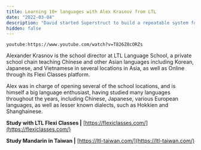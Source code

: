 ```yaml
---
title: Learning 10+ languages with Alex Krasnov from LTL
date: "2022-03-04"
description: "David started Superstruct to build a repeatable system for finding, recruiting, vetting, onboarding, and managing talented software engineers."
hidden: false
---
```


`youtube:https://www.youtube.com/watch?v=T826Z8cORZs`

Alexander Krasnov is the school director at LTL Language School, a private school chain teaching Chinese and other Asian languages including Korean, Japanese, and Vietnamese in several locations in Asia, as well as Online through its Flexi Classes platform.

Alex was in charge of opening several of the school locations, and is himself a big language enthusiast, having studied many languages throughout the years, including Chinese, Japanese, various European languages, as well as lesser known dialects, such as Hokkien and Shanghainese.

**Study with LTL Flexi Classes |** [https://flexiclasses.com/](https://flexiclasses.com/)

**Study Mandarin in Taiwan |** [https://ltl-taiwan.com/](https://ltl-taiwan.com/)
